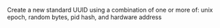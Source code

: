 Create a new standard UUID using a combination of one or more of: unix epoch, random bytes, pid hash, and hardware address
